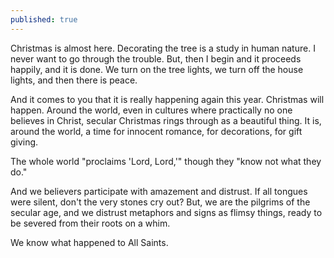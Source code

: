 ```yaml
---
published: true
---
```

Christmas is almost here. Decorating the tree is a study in human nature. I never want to go through the trouble. But, then I begin and it proceeds happily, and it is done. We turn on the tree lights, we turn off the house lights, and then there is peace. 
<!-- more -->

And it comes to you that it is really happening again this year. Christmas will happen. Around the world, even in cultures where practically no one believes in Christ, secular Christmas rings through as a beautiful thing. It is, around the world, a time for innocent romance, for decorations, for gift giving. 

The whole world "proclaims 'Lord, Lord,'" though they "know not what they do." 

And we believers participate with amazement and distrust. If all tongues were silent, don't the very stones cry out? But, we are the pilgrims of the secular age, and we distrust metaphors and signs as flimsy things, ready to be severed from their roots on a whim. 

We know what happened to All Saints.

